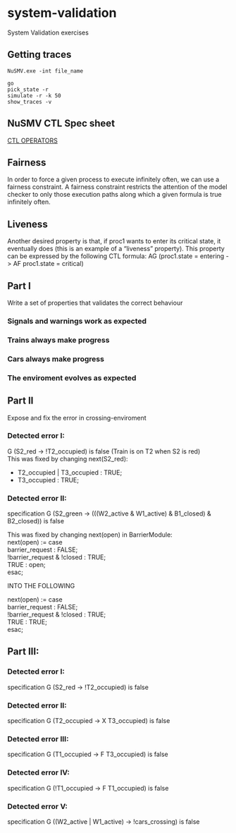# system-validation
System Validation exercises

## Getting traces
```
NuSMV.exe -int file_name

go
pick_state -r
simulate -r -k 50
show_traces -v
```
## NuSMV CTL Spec sheet
[CTL OPERATORS](https://stackoverflow.com/questions/37516092/how-can-i-change-these-into-ctl-spec-in-nusmv-model)

## Fairness
In
order to force a given process to execute infinitely often, we can use a fairness constraint. A
fairness constraint restricts the attention of the model checker to only those execution paths
along which a given formula is true infinitely often.

## Liveness
Another desired property is that, if proc1 wants to enter its critical state, it eventually
does (this is an example of a “liveness” property). This property can be expressed by the
following CTL formula:
AG (proc1.state = entering -> AF proc1.state = critical)

## Part I
Write a set of properties that validates the correct behaviour 

### Signals and warnings work as expected
### Trains always make progress
### Cars always make progress
### The enviroment evolves as expected



## Part II
Expose and fix the error in crossing-enviroment

### Detected error I:
G (S2_red -> !T2_occupied)  is false  (Train is on T2 when S2 is red)  
This was fixed by changing next(S2_red):  
* T2_occupied | T3_occupied : TRUE;  
* T3_occupied : TRUE;  

### Detected error II:
specification  G (S2_green -> (((W2_active & W1_active) & B1_closed) & B2_closed))  is false

This was fixed by changing next(open) in BarrierModule:    
  next(open)		:= case  
    barrier_request : FALSE;  
    !barrier_request & !closed : TRUE;  
    TRUE : open;  
  esac;  
  
  INTO THE FOLLOWING  
  
  next(open)		:= case  
    barrier_request : FALSE;  
    !barrier_request & !closed : TRUE;  
    TRUE : TRUE;  
  esac;  

## Part III:
### Detected error I:
specification  G (S2_red -> !T2_occupied)  is false

### Detected error II:
specification  G (T2_occupied ->  X T3_occupied)  is false

### Detected error III:
specification  G (T1_occupied ->  F T3_occupied)  is false

### Detected error IV:
specification  G (!T1_occupied ->  F T1_occupied)  is false

### Detected error V:
specification  G ((W2_active | W1_active) -> !cars_crossing)  is false







